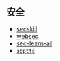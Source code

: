 ## 安全

* [secskill](https://ninjia.gitbook.io/secskill/)
* [websec](https://websec.readthedocs.io/zh/latest/)
* [sec-learn-all](https://testercc.github.io/)
* [`abptts`](sec/abptts.md)